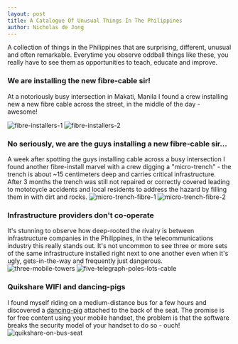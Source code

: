 ```yaml
---
layout: post
title: A Catalogue Of Unusual Things In The Philippines
author: Nicholas de Jong
---
```


A collection of things in the Philippines that are surprising, different, unusual and often 
remarkable.  Everytime you observe oddball things like these, you really have to see them as 
opportunities to teach, educate and improve.

### We are installing the new fibre-cable sir!
At a notoriously busy intersection in Makati, Manila I found a crew installing new a new fibre cable across 
the street, in the middle of the day - awesome!  

![fibre-installers-1](/images/posts/unusual-philippines-things/fibre-installers-1_533x400.jpg "fibre-installers-1")
![fibre-installers-2](/images/posts/unusual-philippines-things/fibre-installers-2_533x400.jpg "fibre-installers-2")

### No seriously, we are the guys installing a new fibre-cable sir...
A week after spotting the guys installing cable across a busy intersection I found another 
fibre-install marvel with a crew digging a "micro-trench" - the trench is about ~15 centimeters 
deep and carries critical infrastructure.  After 3 months the trench was still not repaired or 
correctly covered leading to mototcycle accidents and local residents to address the hazard by 
filling them in with dirt and rocks.
![micro-trench-fibre-1](/images/posts/unusual-philippines-things/micro-trench-fibre-1_400x533.jpg "micro-trench-fibre-1")
![micro-trench-fibre-2](/images/posts/unusual-philippines-things/micro-trench-fibre-2_400x533.jpg "micro-trench-fibre-2")

### Infrastructure providers don't co-operate
It's stunning to observe how deep-rooted the rivalry is between infrastructure companies in the 
Philippines, in the telecommunications industry this really stands out.  It's not uncommon to see 
three or more sets of the same infrastructure installed right next to one another even when it's 
ugly, gets-in-the-way and frequently just dangerous.  
![three-mobile-towers](/images/posts/unusual-philippines-things/three-mobile-towers_400x533.jpg "three-mobile-towers")
![five-telegraph-poles-lots-cable](/images/posts/unusual-philippines-things/five-telegraph-poles-lots-cable_400x533.jpg "five-telegraph-poles-lots-cable")

### Quikshare WIFI and dancing-pigs
I found myself riding on a medium-distance bus for a few hours and discovered a [dancing-pig](https://en.wikipedia.org/wiki/Dancing_pigs)
attached to the back of the seat.  The promise is for free content using your mobile handset, 
the problem is that the software breaks the security model of your handset to do so - ouch!  
![quikshare-on-bus-seat](/images/posts/unusual-philippines-things/quikshare-on-bus-seat_400x533.jpg "quikshare-on-bus-seat")
